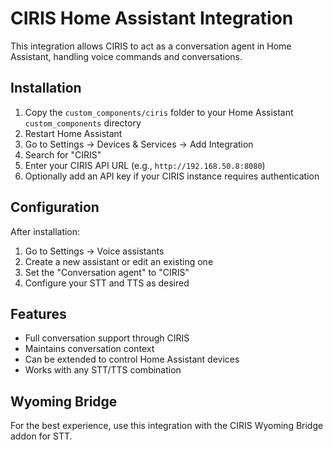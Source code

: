 # CIRIS Home Assistant Integration

This integration allows CIRIS to act as a conversation agent in Home Assistant, handling voice commands and conversations.

## Installation

1. Copy the `custom_components/ciris` folder to your Home Assistant `custom_components` directory
2. Restart Home Assistant
3. Go to Settings → Devices & Services → Add Integration
4. Search for "CIRIS"
5. Enter your CIRIS API URL (e.g., `http://192.168.50.8:8080`)
6. Optionally add an API key if your CIRIS instance requires authentication

## Configuration

After installation:

1. Go to Settings → Voice assistants
2. Create a new assistant or edit an existing one
3. Set the "Conversation agent" to "CIRIS"
4. Configure your STT and TTS as desired

## Features

- Full conversation support through CIRIS
- Maintains conversation context
- Can be extended to control Home Assistant devices
- Works with any STT/TTS combination

## Wyoming Bridge

For the best experience, use this integration with the CIRIS Wyoming Bridge addon for STT.